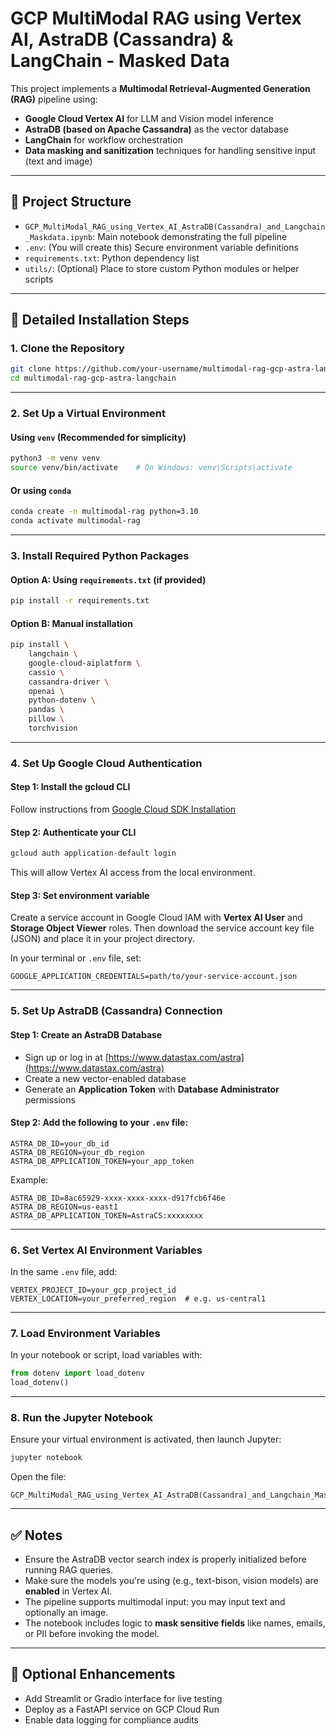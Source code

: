 # GCP MultiModal RAG using Vertex AI, AstraDB (Cassandra) & LangChain - Masked Data

This project implements a **Multimodal Retrieval-Augmented Generation (RAG)** pipeline using:
- **Google Cloud Vertex AI** for LLM and Vision model inference
- **AstraDB (based on Apache Cassandra)** as the vector database
- **LangChain** for workflow orchestration
- **Data masking and sanitization** techniques for handling sensitive input (text and image)

---

## 📁 Project Structure

- `GCP_MultiModal_RAG_using_Vertex_AI_AstraDB(Cassandra)_and_Langchain_Maskdata.ipynb`: Main notebook demonstrating the full pipeline
- `.env`: (You will create this) Secure environment variable definitions
- `requirements.txt`: Python dependency list
- `utils/`: (Optional) Place to store custom Python modules or helper scripts

---

## 🔧 Detailed Installation Steps

### 1. Clone the Repository

```bash
git clone https://github.com/your-username/multimodal-rag-gcp-astra-langchain.git
cd multimodal-rag-gcp-astra-langchain
```

---

### 2. Set Up a Virtual Environment

#### Using `venv` (Recommended for simplicity)

```bash
python3 -m venv venv
source venv/bin/activate    # On Windows: venv\Scripts\activate
```

#### Or using `conda`

```bash
conda create -n multimodal-rag python=3.10
conda activate multimodal-rag
```

---

### 3. Install Required Python Packages

#### Option A: Using `requirements.txt` (if provided)

```bash
pip install -r requirements.txt
```

#### Option B: Manual installation

```bash
pip install \
    langchain \
    google-cloud-aiplatform \
    cassio \
    cassandra-driver \
    openai \
    python-dotenv \
    pandas \
    pillow \
    torchvision
```

---

### 4. Set Up Google Cloud Authentication

#### Step 1: Install the gcloud CLI

Follow instructions from [Google Cloud SDK Installation](https://cloud.google.com/sdk/docs/install)

#### Step 2: Authenticate your CLI

```bash
gcloud auth application-default login
```

This will allow Vertex AI access from the local environment.

#### Step 3: Set environment variable

Create a service account in Google Cloud IAM with **Vertex AI User** and **Storage Object Viewer** roles. Then download the service account key file (JSON) and place it in your project directory.

In your terminal or `.env` file, set:

```env
GOOGLE_APPLICATION_CREDENTIALS=path/to/your-service-account.json
```

---

### 5. Set Up AstraDB (Cassandra) Connection

#### Step 1: Create an AstraDB Database
- Sign up or log in at [https://www.datastax.com/astra](https://www.datastax.com/astra)
- Create a new vector-enabled database
- Generate an **Application Token** with **Database Administrator** permissions

#### Step 2: Add the following to your `.env` file:

```env
ASTRA_DB_ID=your_db_id
ASTRA_DB_REGION=your_db_region
ASTRA_DB_APPLICATION_TOKEN=your_app_token
```

Example:

```env
ASTRA_DB_ID=8ac65929-xxxx-xxxx-xxxx-d917fcb6f46e
ASTRA_DB_REGION=us-east1
ASTRA_DB_APPLICATION_TOKEN=AstraCS:xxxxxxxx
```

---

### 6. Set Vertex AI Environment Variables

In the same `.env` file, add:

```env
VERTEX_PROJECT_ID=your_gcp_project_id
VERTEX_LOCATION=your_preferred_region  # e.g. us-central1
```

---

### 7. Load Environment Variables

In your notebook or script, load variables with:

```python
from dotenv import load_dotenv
load_dotenv()
```

---

### 8. Run the Jupyter Notebook

Ensure your virtual environment is activated, then launch Jupyter:

```bash
jupyter notebook
```

Open the file:
```
GCP_MultiModal_RAG_using_Vertex_AI_AstraDB(Cassandra)_and_Langchain_Maskdata.ipynb
```

---

## ✅ Notes

- Ensure the AstraDB vector search index is properly initialized before running RAG queries.
- Make sure the models you're using (e.g., text-bison, vision models) are **enabled** in Vertex AI.
- The pipeline supports multimodal input: you may input text and optionally an image.
- The notebook includes logic to **mask sensitive fields** like names, emails, or PII before invoking the model.

---

## 🧪 Optional Enhancements

- Add Streamlit or Gradio interface for live testing
- Deploy as a FastAPI service on GCP Cloud Run
- Enable data logging for compliance audits
